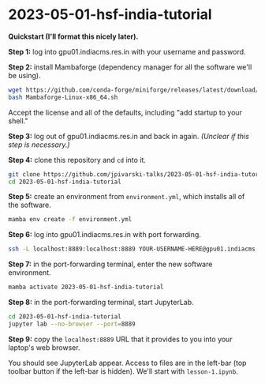 # 2023-05-01-hsf-india-tutorial

**Quickstart (I'll format this nicely later).**

**Step 1:** log into gpu01.indiacms.res.in with your username and password.

**Step 2:** install Mambaforge (dependency manager for all the software we'll be using).

```bash
wget https://github.com/conda-forge/miniforge/releases/latest/download/Mambaforge-Linux-x86_64.sh
bash Mambaforge-Linux-x86_64.sh
```

Accept the license and all of the defaults, including "add startup to your shell."

**Step 3:** log out of gpu01.indiacms.res.in and back in again. _(Unclear if this step is necessary.)_

**Step 4:** clone this repository and `cd` into it.

```bash
git clone https://github.com/jpivarski-talks/2023-05-01-hsf-india-tutorial.git
cd 2023-05-01-hsf-india-tutorial
```

**Step 5:** create an environment from `environment.yml`, which installs all of the software.

```bash
mamba env create -f environment.yml
```

**Step 6:** log into gpu01.indiacms.res.in with port forwarding.

```bash
ssh -L localhost:8889:localhost:8889 YOUR-USERNAME-HERE@gpu01.indiacms.res.in
```

**Step 7:** in the port-forwarding terminal, enter the new software environment.

```bash
mamba activate 2023-05-01-hsf-india-tutorial
```

**Step 8:** in the port-forwarding terminal, start JupyterLab.

```bash
cd 2023-05-01-hsf-india-tutorial
jupyter lab --no-browser --port=8889
```

**Step 9:** copy the `localhost:8889` URL that it provides to you into your laptop's web browser.

You should see JupyterLab appear. Access to files are in the left-bar (top toolbar button if the left-bar is hidden). We'll start with `lesson-1.ipynb`.
